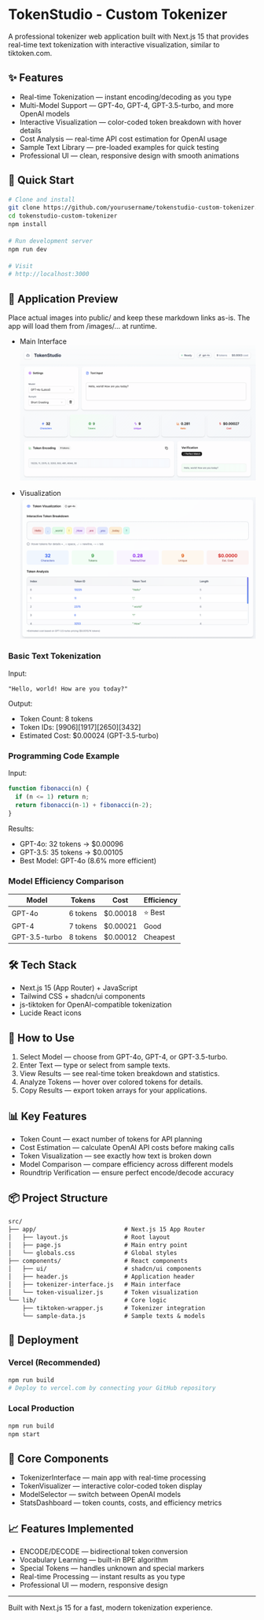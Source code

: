 # TokenStudio - Custom Tokenizer

A professional tokenizer web application built with Next.js 15 that provides real-time text tokenization with interactive visualization, similar to tiktoken.com.

## ✨ Features

- Real-time Tokenization — instant encoding/decoding as you type
- Multi-Model Support — GPT-4o, GPT-4, GPT-3.5-turbo, and more OpenAI models
- Interactive Visualization — color-coded token breakdown with hover details
- Cost Analysis — real-time API cost estimation for OpenAI usage
- Sample Text Library — pre-loaded examples for quick testing
- Professional UI — clean, responsive design with smooth animations

## 🚀 Quick Start

```bash
# Clone and install
git clone https://github.com/yourusername/tokenstudio-custom-tokenizer.git
cd tokenstudio-custom-tokenizer
npm install

# Run development server
npm run dev

# Visit
# http://localhost:3000
```

## 📸 Application Preview

Place actual images into public/ and keep these markdown links as-is. The app will load them from /images/... at runtime.

- Main Interface  
  ![TokenStudio Main Interface](public/images/main-interface.png)
  
- Visualization  
  ![Token Visualization](public/images/token-visualization.png)
  
### Basic Text Tokenization

Input:

```text
"Hello, world! How are you today?"
```

Output:

- Token Count: 8 tokens
- Token IDs: [9906][1917][2650][3432]
- Estimated Cost: $0.00024 (GPT-3.5-turbo)

### Programming Code Example

Input:

```js
function fibonacci(n) {
  if (n <= 1) return n;
  return fibonacci(n-1) + fibonacci(n-2);
}
```

Results:

- GPT-4o: 32 tokens → $0.00096
- GPT-3.5: 35 tokens → $0.00105
- Best Model: GPT-4o (8.6% more efficient)

### Model Efficiency Comparison

| Model         | Tokens   | Cost      | Efficiency |
|---------------|----------|-----------|------------|
| GPT-4o        | 6 tokens | $0.00018  | ⭐ Best     |
| GPT-4         | 7 tokens | $0.00021  | Good       |
| GPT-3.5-turbo | 8 tokens | $0.00012  | Cheapest   |

## 🛠️ Tech Stack

- Next.js 15 (App Router) + JavaScript
- Tailwind CSS + shadcn/ui components
- js-tiktoken for OpenAI-compatible tokenization
- Lucide React icons

## 📱 How to Use

1. Select Model — choose from GPT-4o, GPT-4, or GPT-3.5-turbo.
2. Enter Text — type or select from sample texts.
3. View Results — see real-time token breakdown and statistics.
4. Analyze Tokens — hover over colored tokens for details.
5. Copy Results — export token arrays for your applications.

## 📊 Key Features

- Token Count — exact number of tokens for API planning
- Cost Estimation — calculate OpenAI API costs before making calls
- Token Visualization — see exactly how text is broken down
- Model Comparison — compare efficiency across different models
- Roundtrip Verification — ensure perfect encode/decode accuracy

## 📦 Project Structure

```text
src/
├── app/                         # Next.js 15 App Router
│   ├── layout.js                # Root layout
│   ├── page.js                  # Main entry point
│   └── globals.css              # Global styles
├── components/                  # React components
│   ├── ui/                      # shadcn/ui components
│   ├── header.js                # Application header
│   ├── tokenizer-interface.js   # Main interface
│   └── token-visualizer.js      # Token visualization
└── lib/                         # Core logic
    ├── tiktoken-wrapper.js      # Tokenizer integration
    └── sample-data.js           # Sample texts & models
```

## 🚀 Deployment

### Vercel (Recommended)

```bash
npm run build
# Deploy to vercel.com by connecting your GitHub repository
```

### Local Production

```bash
npm run build
npm start
```

## 🔧 Core Components

- TokenizerInterface — main app with real-time processing
- TokenVisualizer — interactive color-coded token display
- ModelSelector — switch between OpenAI models
- StatsDashboard — token counts, costs, and efficiency metrics

## 📈 Features Implemented

- ENCODE/DECODE — bidirectional token conversion  
- Vocabulary Learning — built-in BPE algorithm  
- Special Tokens — handles unknown and special markers  
- Real-time Processing — instant results as you type  
- Professional UI — modern, responsive design  

***

Built with Next.js 15 for a fast, modern tokenization experience.

